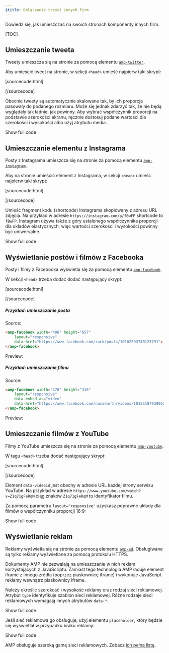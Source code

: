 ```yaml
---
$title: Dołączanie treści innych firm
---
```


Dowiedz się, jak umieszczać na swoich stronach komponenty innych firm.

[TOC]

## Umieszczanie tweeta

Tweety umieszcza się na stronie
za pomocą elementu [`amp-twitter`](/docs/reference/components/amp-twitter.html).

Aby umieścić tweet na stronie,
w sekcji `<head>` umieść najpierw taki skrypt:

[sourcecode:html]
<script async custom-element="amp-twitter" src="https://cdn.ampproject.org/v0/amp-twitter-0.1.js"></script>
[/sourcecode]

Obecnie tweety są automatycznie skalowane tak,
by ich proporcje pasowały do podanego rozmiaru.
Może się jednak zdarzyć tak, że nie będą wyglądały
tak ładnie, jak powinny.
Aby wybrać współczynnik proporcji na podstawie szerokości ekranu, ręcznie dostosuj podane wartości dla szerokości i wysokości albo użyj atrybutu media.

<!-- embedded twitter example -->
<div>
<amp-iframe height="174"
            layout="fixed-height"
            sandbox="allow-scripts allow-forms allow-same-origin"
            resizable
            src="https://ampproject-b5f4c.firebaseapp.com/examples/thirdparty.twitter.embed.html">
  <div overflow tabindex="0" role="button" aria-label="Show more">Show full code</div>
  <div placeholder></div> 
</amp-iframe>
</div>

## Umieszczanie elementu z Instagrama

Posty z Instagrama umieszcza się
na stronie za pomocą elementu [`amp-instagram`](/docs/reference/components/amp-instagram.html).

Aby na stronie umieścić element z Instagrama,
w sekcji `<head>` umieść najpierw taki skrypt:

[sourcecode:html]
<script async custom-element="amp-instagram" src="https://cdn.ampproject.org/v0/amp-instagram-0.1.js"></script>
[/sourcecode]

Umieść fragment kodu (shortcode) Instagrama skopiowany z adresu URL zdjęcia.
Na przykład w adresie `https://instagram.com/p/fBwFP`
shortcode to `fBwFP`.
Instagram używa także z góry ustalonego współczynnika proporcji dla układów elastycznych, więc wartości szerokości i wysokości powinny być uniwersalne.

<!-- embedded Instagram example -->
<div>
<amp-iframe height="174"
            layout="fixed-height"
            sandbox="allow-scripts allow-forms allow-same-origin"
            resizable
            src="https://ampproject-b5f4c.firebaseapp.com/examples/thirdparty.instagram.embed.html">
  <div overflow tabindex="0" role="button" aria-label="Show more">Show full code</div>
  <div placeholder></div> 
</amp-iframe>
</div>

## Wyświetlanie postów i filmów z Facebooka

Posty i filmy z Facebooka wyświetla się za pomocą elementu [`amp-facebook`](/docs/reference/components/amp-facebook.html).

W sekcji `<head>` trzeba dodać dodać następujący skrypt:

[sourcecode:html]
<script async custom-element="amp-facebook" src="https://cdn.ampproject.org/v0/amp-facebook-0.1.js"></script>
[/sourcecode]

##### Przykład: umieszczanie posta

Source: 
```html
<amp-facebook width="486" height="657"
    layout="responsive"
    data-href="https://www.facebook.com/zuck/posts/10102593740125791">
</amp-facebook>
```
Preview: 
<amp-facebook width="486" height="657"
    layout="responsive"
    data-href="https://www.facebook.com/zuck/posts/10102593740125791">
</amp-facebook>

##### Przykład: umieszczanie filmu

Source: 
```html
<amp-facebook width="476" height="316"
    layout="responsive"
    data-embed-as="video"
    data-href="https://www.facebook.com/nasaearth/videos/10155187938052139">
</amp-facebook>
```
Preview: 
<amp-facebook width="476" height="316"
    layout="responsive"
    data-embed-as="video"
    data-href="https://www.facebook.com/nasaearth/videos/10155187938052139">
</amp-facebook>

## Umieszczanie filmów z YouTube

Filmy z YouTube umieszcza się na stronie
za pomocą elementu [`amp-youtube`](/docs/reference/components/amp-youtube.html).

W tagu `<head>` trzeba dodać następujący skrypt:

[sourcecode:html]
<script async custom-element="amp-youtube" src="https://cdn.ampproject.org/v0/amp-youtube-0.1.js"></script>
[/sourcecode]

Element `data-videoid` jest obecny w adresie URL każdej strony serwisu YouTube.
Na przykład w adresie `https://www.youtube.com/watch?v=Z1q71gFeRqM`
ciąg znaków `Z1q71gFeRqM` to identyfikator filmu.

Za pomocą parametru `layout="responsive"` uzyskasz poprawne układy dla filmów o współczynniku proporcji 16:9:

<!-- embedded youtube example -->
<div>
<amp-iframe height="174"
            layout="fixed-height"
            sandbox="allow-scripts allow-forms allow-same-origin"
            resizable
            src="https://ampproject-b5f4c.firebaseapp.com/examples/responsive.youtube.embed.html">
  <div overflow tabindex="0" role="button" aria-label="Show more">Show full code</div>
  <div placeholder></div> 
</amp-iframe>
</div>

## Wyświetlanie reklam

Reklamy wyświetla się na stronie
za pomocą elementu [`amp-ad`](/docs/reference/components/amp-ad.html).
Obsługiwane są tylko reklamy wyświetlane za pomocą protokołu HTTPS.

Dokumenty AMP nie zezwalają na umieszczanie w nich reklam korzystających z JavaScriptu.
Zamiast tego technologia AMP ładuje element iframe 
z innego źródła (poprzez piaskownicę iframe)
i wykonuje JavaScript reklamy wewnątrz piaskownicy iframe.

Należy określić szerokość i wysokość reklamy oraz rodzaj sieci reklamowej.
Atrybut `type` identyfikuje szablon sieci reklamowej.
Różne rodzaje sieci reklamowych wymagają innych atrybutów `data-*`.

<!-- embedded ad example -->
<div>
<amp-iframe height="212"
            layout="fixed-height"
            sandbox="allow-scripts allow-forms allow-same-origin"
            resizable
            src="https://ampproject-b5f4c.firebaseapp.com/examples/thirdparty.ad-basic.embed.html">
  <div overflow tabindex="0" role="button" aria-label="Show more">Show full code</div>
  <div placeholder></div> 
</amp-iframe>
</div>

Jeśli sieć reklamowa go obsługuje,
użyj elementu `placeholder`, który
będzie się wyświetlał w przypadku braku reklamy:

<!-- embedded ad example -->
<div>
<amp-iframe height="232"
            layout="fixed-height"
            sandbox="allow-scripts allow-forms allow-same-origin"
            resizable
            src="https://ampproject-b5f4c.firebaseapp.com/examples/thirdparty.ad-placeholder.embed.html">
  <div overflow tabindex="0" role="button" aria-label="Show more">Show full code</div>
  <div placeholder></div> 
</amp-iframe>
</div>

AMP obsługuje szeroką gamę sieci reklamowych. Zobacz [ich pełną listę](/docs/reference/components/amp-ad.html#supported-ad-networks).
